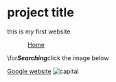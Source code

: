 <!DOCTYPE html PUBLIC "-//W3C//DTD XHTML 1.0 Transitional//EN" "http://www.w3.org/TR/xhtml1/DTD/xhtml1-transitional.dtd">

<html xmlns="http://www.w3.org/1999/xhtml">
<head>
    <title>my index page</title>
</head>
<body>
<h1>project title</h1>
<p>this is my first website</p>
<ul>
<ol> <a href ="#">Home</a> </ol>
</ul>
<p>\for<em><strong>Searching</strong></em>click the image below</p>
<a href="https://www.google.com">Google website</a>
<img src= "bilal.jpg" alt= "capital"/>

</html>
